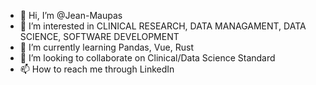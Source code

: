 - 👋 Hi, I’m @Jean-Maupas
- 👀 I’m interested in CLINICAL RESEARCH, DATA MANAGAMENT, DATA SCIENCE, SOFTWARE DEVELOPMENT
- 🌱 I’m currently learning Pandas, Vue, Rust
- 💞️ I’m looking to collaborate on Clinical/Data Science Standard
- 📫 How to reach me through LinkedIn

<!---
Jean-Maupas/Jean-Maupas is a ✨ special ✨ repository because its `README.md` (this file) appears on your GitHub profile.
You can click the Preview link to take a look at your changes.
--->
